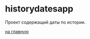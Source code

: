 # historydatesapp
Проект содержащий даты по истории.


<a href="historydatesapp/historydatesapp.html">на главную</a>
